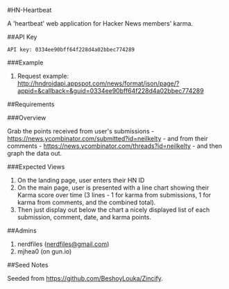 #HN-Heartbeat

A 'heartbeat' web application for Hacker News members' karma.

##API Key

    API key: 0334ee90bff64f228d4a02bbec774289

###Example

1. Request example: http://hndroidapi.appspot.com/news/format/json/page/?appid=&callback=&guid=0334ee90bff64f228d4a02bbec774289

##Requirements

###Overview

Grab the points received from user's submissions - https://news.ycombinator.com/submitted?id=neilkelty - and from their comments - https://news.ycombinator.com/threads?id=neilkelty - and then graph the data out.

###Expected Views

1. On the landing page, user enters their HN ID
2. On the main page, user is presented with a line chart showing their Karma score over time (3 lines - 1 for karma from submissions, 1 for karma from comments, and the combined total).
3. Then just display out below the chart a nicely displayed list of each submission, comment, date, and karma points.

##Admins

1. nerdfiles (nerdfiles@gmail.com)
2. mjhea0 (on gun.io)

##Seed Notes

Seeded from https://github.com/BeshoyLouka/Zincify.
